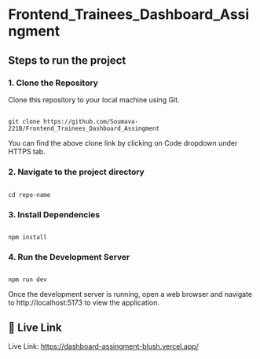 # Frontend_Trainees_Dashboard_Assingment

## Steps to run the project

### 1. Clone the Repository

Clone this repository to your local machine using Git.

##
    git clone https://github.com/Soumava-221B/Frontend_Trainees_Dashboard_Assingment

You can find the above clone link by clicking on Code dropdown under HTTPS tab.

### 2. Navigate to the project directory


## 
    cd repo-name

### 3. Install Dependencies

## 
    npm install

### 4. Run the Development Server

##
    npm run dev

Once the development server is running, open a web browser and navigate to http://localhost:5173 to view the application.

## 🔗 Live Link
Live Link: https://dashboard-assingment-blush.vercel.app/
